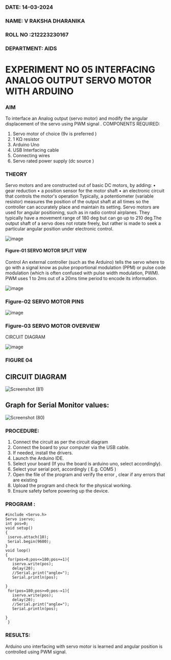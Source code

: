 ###  DATE: 14-03-2024

###  NAME: V RAKSHA DHARANIKA
###  ROLL NO :212223230167
###  DEPARTMENT: AIDS


# EXPERIMENT NO 05 INTERFACING ANALOG OUTPUT SERVO MOTOR WITH ARDUINO

### AIM
To interface an Analog output (servo motor) and modify the angular displacement of the servo using PWM signal .
COMPONENTS REQUIRED:
1.	Servo motor of choice (9v is preferred )
2.	1 KΩ resistor 
3.	Arduino Uno 
4.	USB Interfacing cable 
5.	Connecting wires 
6.	Servo rated power supply (dc source )


### THEORY
Servo motors and are constructed out of basic DC motors, by adding:
•	 gear reduction
•	 a position sensor for the motor shaft
•	 an electronic circuit that controls the motor's operation
Typically, a potentiometer (variable resistor) measures the position of the output shaft at all times so the controller can accurately place and maintain its setting.
Servo motors are used for angular positioning, such as in radio control airplanes.  They typically have a movement range of 180 deg but can go up to 210 deg.The output shaft of a servo does not rotate freely, but rather is made to seek a particular angular position under electronic control. 


![image](https://user-images.githubusercontent.com/36288975/163544439-1f477927-fcd4-42f0-9ce4-c863fdbf1210.png)



#### Figure-01 SERVO MOTOR SPLIT VIEW 
Control 
An external controller (such as the Arduino) tells the servo where to go with a signal know as pulse proportional modulation (PPM) or pulse code modulation (which is often confused with pulse width modulation, PWM). PWM uses 1 to 2ms out of a 20ms time period to encode its information.
 
 
 ![image](https://user-images.githubusercontent.com/36288975/163544482-3027136f-7135-4f3d-a23f-8dc2fe04194d.png)

### Figure-02 SERVO MOTOR PINS

 ![image](https://user-images.githubusercontent.com/36288975/163544513-ca497421-e6ba-4f91-871f-5cfba77f22a8.png)


### Figure-03 SERVO MOTOR OVERVIEW 

 


 





CIRCUIT DIAGRAM
 
 
 ![image](https://user-images.githubusercontent.com/36288975/163544618-6eb8a7b5-7f1a-428a-8d9f-fd899b145efb.png)

### FIGURE 04
## CIRCUIT DIAGRAM


![Screenshot (81)](https://github.com/rakshadharanika/EXPERIMENT-NO--05-INTERFACING-ANALOG-OUTPUT-SERVO-MOTOR-WITH-ARDUINO-/assets/149348380/71e5dad7-218e-4ba5-be3a-191080d53df1)









## Graph for Serial Monitor values:
![Screenshot (80)](https://github.com/rakshadharanika/EXPERIMENT-NO--05-INTERFACING-ANALOG-OUTPUT-SERVO-MOTOR-WITH-ARDUINO-/assets/149348380/f7f3cb4c-ddec-4cf3-ae4b-62bbc7c8fb47)




### PROCEDURE:
1.	Connect the circuit as per the circuit diagram 
2.	Connect the board to your computer via the USB cable.
3.	If needed, install the drivers.
4.	Launch the Arduino IDE.
5.	Select your board (If you the board is arduino uno, select accordingly).
6.	Select your serial port, accordingly ( E.g. COM5 )
7.	Open the file of the program  and verify the error , clear if any errors that are existing 
8.	Upload the program and check for the physical working. 
9.	Ensure safety before powering up the device.


### PROGRAM :
 ```
#include <Servo.h>
Servo iservo;
int pos=0;
void setup()
{
  iservo.attach(10);
  Serial.begin(9600);
}
void loop()
{
  for(pos=0;pos<=180;pos+=1){
    iservo.write(pos);
    delay(20);
    //Serial.print("angle=");
    Serial.println(pos);
    
}
  for(pos=180;pos>=0;pos-=1){
    iservo.write(pos);
    delay(20);
    //Serial.print("angle=");
    Serial.println(pos);
    
}
  }

```






### RESULTS: 
Arduino uno interfacing with servo motor is learned and angular position is controlled using PWM signal.
